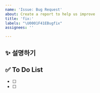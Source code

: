 ```yaml
---
name: 'Issue: Bug Request'
about: Create a report to help us improve
title: 'fix:'
labels: "\U0001F41EBugfix"
assignees: ''

---
```


## ✨ 설명하기

## ✅ To Do List

- [ ] 
- [ ]
